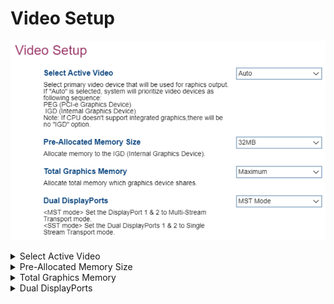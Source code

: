 # Video Setup #

![](./img/thinkcentre_video_setup.png)

<details><summary>Select Active Video</summary>

The primary video device for graphics output.

Options:

1.  **Auto** - automatic selection of graphics output by the system. Default.
1.  IGD - Select Integrated Graphics Device.
1.  PEG - Select PCIe Graphic.


?> If `Auto` is selected, the system will select a graphics output, **prioritizing PEG**. <br /> 

?> The `IGD` option will not appear if not supported by the CPU.

| WMI Setting name | Values | Locked by SVP |
|:---|:---|:---|
| SelectActiveVideo  | IGD, [PEG], Auto | yes |


</details>

<details><summary>Pre-Allocated Memory Size</summary>

Allocate memory to the IGD (Internal Graphics Device).

Options:

1.  **32MB** - Default.
1.  64MB
1.  96MB
1.  128MB
1.  160MB

| WMI Setting name | Values | Locked by SVP |
|:---|:---|:---|
| Pre-AllocatedMemorySize |  | yes |


</details>

<details><summary>Total Graphics Memory</summary>

Total memory shared by all graphics devices.

Options:

1.  **Maximum** - enables maximum memory allocation. Default.
2.  128MB.
3.  256MB.

</details>

<details><summary>Dual DisplayPorts</summary>

Dual display ports 1 and 2.

Enable support for MST (multi-stream transport), allowing daisy-chaining of graphics output devices.

Options:

1.  **MST** - Default.
2.  SST (single-stream transport).

<!-- NO WMI -->

</details>
